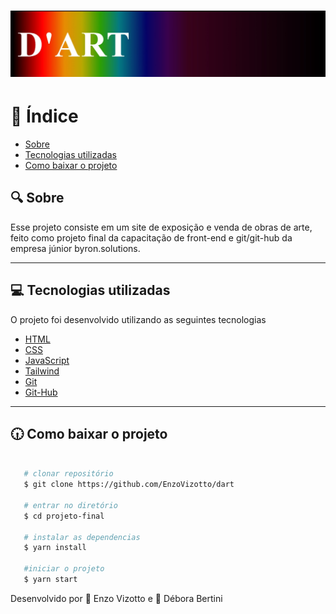 <h1>
   <img src="imagem/readme.jpeg">
</h1>

# 🚦 Índice

- [Sobre](#-Sobre)
- [Tecnologias utilizadas](#-Tecnologias-utilizadas)
- [Como baixar o projeto](#-como-baixar-o-projeto)

## 🔍 Sobre

Esse projeto consiste em um site de exposição e venda de obras de arte, feito como projeto final da capacitação de front-end e git/git-hub da empresa júnior byron.solutions.

---


## 💻 Tecnologias utilizadas 

O projeto foi desenvolvido utilizando as seguintes tecnologias

- [HTML](https://developer.mozilla.org/pt-BR/docs/Web/HTML)
- [CSS](https://developer.mozilla.org/pt-BR/docs/Web/CSS)
- [JavaScript](https://developer.mozilla.org/pt-BR/docs/Web/JavaScript)
- [Tailwind](https://tailwindcss.com/docs)
- [Git](https://git-scm.com/)
- [Git-Hub](https://github.com/)

---

## 🕡 Como baixar o projeto
```bash

   # clonar repositório
   $ git clone https://github.com/EnzoVizotto/dart

   # entrar no diretório
   $ cd projeto-final

   # instalar as dependencias
   $ yarn install

   #iniciar o projeto
   $ yarn start

```

Desenvolvido por 🍪 Enzo Vizotto e 🎨 Débora Bertini
